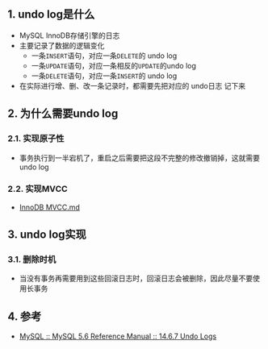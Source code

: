 ## 1. undo log是什么
- MySQL InnoDB存储引擎的日志
- 主要记录了数据的逻辑变化
    - 一条`INSERT`语句，对应一条`DELETE`的 undo log 
    - 一条`UPDATE`语句，对应一条相反的`UPDATE`的undo log
    - 一条`DELETE`语句，对应一条`INSERT`的 undo log
- 在实际进行增、删、改一条记录时，都需要先把对应的 undo日志 记下来
## 2. 为什么需要undo log
### 2.1. 实现原子性
- 事务执行到一半宕机了，重启之后需要把这段不完整的修改撤销掉，这就需要undo log
### 2.2. 实现MVCC
- [InnoDB MVCC.md](InnoDB%20MVCC.md)
## 3. undo log实现
### 3.1. 删除时机
- 当没有事务再需要用到这些回滚日志时，回滚日志会被删除，因此尽量不要使用长事务
## 4. 参考
- [MySQL :: MySQL 5\.6 Reference Manual :: 14\.6\.7 Undo Logs](https://dev.mysql.com/doc/refman/5.6/en/innodb-undo-logs.html)